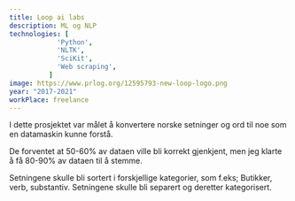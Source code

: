 ```yaml
---
title: Loop ai labs
description: ML og NLP
technologies: [
            'Python',
			'NLTK',
			'SciKit',
            'Web scraping',
          ]
image: https://www.prlog.org/12595793-new-loop-logo.png
year: "2017-2021"
workPlace: freelance
---
```


I dette prosjektet var målet å konvertere norske setninger og ord til
noe som en datamaskin kunne forstå.

De forventet at 50-60% av dataen ville bli korrekt gjenkjent, men jeg klarte å få 80-90% av dataen til å stemme.


Setningene skulle bli sortert i
forskjellige kategorier, som f.eks; Butikker, verb, substantiv.
Setningene skulle bli separert og deretter kategorisert.
